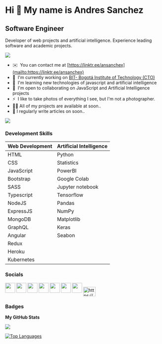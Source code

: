 
Hi 👋 My name is Andres Sanchez
===============================

Software Engineer
-----------------

Developer of web projects and artificial intelligence. Experience leading software and academic projects.

<a href="https://www.twitch.tv/ansanchex" target="_blank" rel="noreferrer"><img
src="https://img.shields.io/twitch/status/ansalox?logo=twitchsx&style=for-the-badge&color=0891b2&labelColor=1c1917&label=TWITCH+STATUS" /></a>

* ✉️  You can contact me at [https://linktr.ee/ansanchex](mailto:https://linktr.ee/ansanchex)
* 🚀  I'm currently working on [BIT- Bogotá Institute of Technology (CTO)](http://bit.institute)
* 🧠  I'm learning new technologies of javascript and artificial intelligence
* 🤝  I'm open to collaborating on JavaScript and Artificial Intelligence projects
* ⚡  I like to take photos of everything I see, but I'm not a photographer.
* 👨‍💻  All of my projects are available at soon..
* 📝  I regularly write articles on soon..

<a href="https://www.twitter.com/ansanchex" target="_blank" rel="noreferrer"><img
src="https://img.shields.io/twitter/follow/ansalox?logo=twitter&style=for-the-badge&color=0891b2&labelColor=1c1917"
/></a>

### Development Skills

| Web Development  | Artificial Intelligence |
| ------------- | ------------- | 
| HTML  |Python |
| CSS  | Statistics  | 
| JavaScript  | PowerBI | 
| Bootstrap  | Google Colab  | 
| SASS  | Jupyter notebook | 
| Typescript  | Tensorflow |
| NodeJS  | Pandas  | 
| ExpressJS  | NumPy  | 
| MongoDB  | Matplotlib  | 
| GraphQL  | Keras  |  
| Angular  | Seabon  | 
| Redux  |   |  
| Heroku  |   | 
| Kubernetes  |   |


### Socials

<p align="left"> <a href="https://www.github.com/sanchezcode" target="_blank" rel="noreferrer"><img src="https://raw.githubusercontent.com/danielcranney/readme-generator/main/public/icons/socials/github.svg" width="32" height="32" /></a> <a href="http://www.instagram.com/sanchezcode" target="_blank" rel="noreferrer"><img src="https://raw.githubusercontent.com/danielcranney/readme-generator/main/public/icons/socials/instagram.svg" width="32" height="32" /></a> <a href="https://www.linkedin.com/in/sanchezcode" target="_blank" rel="noreferrer"><img src="https://raw.githubusercontent.com/danielcranney/readme-generator/main/public/icons/socials/linkedin.svg" width="32" height="32" /></a> <a href="https://www.stackoverflow.com/users/sanchezcode" target="_blank" rel="noreferrer"><img src="https://raw.githubusercontent.com/danielcranney/readme-generator/main/public/icons/socials/stackoverflow.svg" width="32" height="32" /></a> <a href="https://www.twitter.com/sanchezcode" target="_blank" rel="noreferrer"><img src="https://raw.githubusercontent.com/danielcranney/readme-generator/main/public/icons/socials/twitter.svg" width="32" height="32" /></a> <a href="https://www.youtube.com/c/sanchezcodechanel" target="_blank" rel="noreferrer"><img src="https://raw.githubusercontent.com/danielcranney/readme-generator/main/public/icons/socials/youtube.svg" width="32" height="32" /></a> <a href="https://www.twitch.tv/sanchezcode" target="_blank" rel="noreferrer"><img src="https://raw.githubusercontent.com/danielcranney/readme-generator/main/public/icons/socials/twitch.svg" width="32" height="32" /></a>
<a href="https://discord.gg/xdP96d5BeU" target="_blank"><img align="center" src="https://raw.githubusercontent.com/rahuldkjain/github-profile-readme-generator/master/src/images/icons/Social/discord.svg" alt="https://discord.gg/fSW3QjqmWt" height="30" width="40" /></a>
</p>

### Badges

<b>My GitHub Stats</b>

<a href="http://www.github.com/sanchezcode"><img src="https://github-readme-streak-stats.herokuapp.com/?user=sanchezcode&stroke=ffffff&background=1c1917&ring=0891b2&fire=0891b2&currStreakNum=ffffff&currStreakLabel=0891b2&sideNums=ffffff&sideLabels=ffffff&dates=ffffff&hide_border=true" /></a>

<a href="https://github.com/sanchezcode" align="left"><img src="https://github-readme-stats.vercel.app/api/top-langs/?username=sanchezcode&langs_count=10&title_color=0891b2&text_color=ffffff&icon_color=0891b2&bg_color=1c1917&hide_border=true&locale=en&custom_title=Top%20%Languages" alt="Top Languages" /></a>

